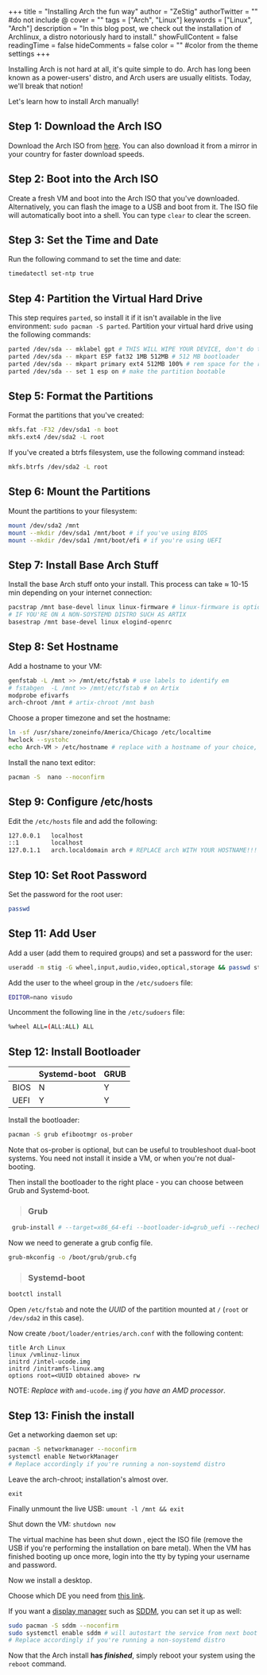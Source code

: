 +++
title = "Installing Arch the fun way"
author = "ZeStig"
authorTwitter = "" #do not include @
cover = ""
tags = ["Arch", "Linux"]
keywords = ["Linux", "Arch"]
description = "In this blog post, we check out the installation of Archlinux, a distro notoriously hard to install."
showFullContent = false
readingTime = false
hideComments = false
color = "" #color from the theme settings
+++

Installing Arch is not hard at all, it's quite simple to do. Arch has long been known as a power-users' distro, and Arch users are usually elitists. Today, we'll break that notion! 

Let's learn how to install Arch manually!

## Step 1: Download the Arch ISO

Download the Arch ISO from [here](https://archlinux.org/download). You can also download it from a mirror in your country for faster download speeds.

## Step 2: Boot into the Arch ISO

Create a fresh VM and boot into the Arch ISO that you've downloaded. Alternatively, you can flash the image to a USB and boot from it. The ISO file will automatically boot into a shell. You can type `clear` to clear the screen.

## Step 3: Set the Time and Date

Run the following command to set the time and date:

```bash
timedatectl set-ntp true
```

## Step 4: Partition the Virtual Hard Drive
This step requires `parted`, so install it if it isn't available in the live environment: `sudo pacman -S parted`.
Partition your virtual hard drive using the following commands:

```bash
parted /dev/sda -- mklabel gpt # THIS WILL WIPE YOUR DEVICE, don't do this if you're dual-booting!
parted /dev/sda -- mkpart ESP fat32 1MB 512MB # 512 MB bootloader
parted /dev/sda -- mkpart primary ext4 512MB 100% # rem space for the root filesystem
parted /dev/sda -- set 1 esp on # make the partition bootable
```

## Step 5: Format the Partitions

Format the partitions that you've created:

```bash
mkfs.fat -F32 /dev/sda1 -n boot
mkfs.ext4 /dev/sda2 -L root
```

If you've created a btrfs filesystem, use the following command instead:

```bash
mkfs.btrfs /dev/sda2 -L root
```

## Step 6: Mount the Partitions

Mount the partitions to your filesystem:

```bash
mount /dev/sda2 /mnt
mount --mkdir /dev/sda1 /mnt/boot # if you've using BIOS
mount --mkdir /dev/sda1 /mnt/boot/efi # if you're using UEFI
```

## Step 7: Install Base Arch Stuff

Install the base Arch stuff onto your install. This process can take ≈ 10-15 min depending on your internet connection:

```bash
pacstrap /mnt base-devel linux linux-firmware # linux-firmware is optional inside a VM...
# IF YOU'RE ON A NON-SOYSTEMD DISTRO SUCH AS ARTIX
basestrap /mnt base-devel linux elogind-openrc
```

## Step 8: Set Hostname

Add a hostname to your VM:

```bash
genfstab -L /mnt >> /mnt/etc/fstab # use labels to identify em
# fstabgen  -L /mnt >> /mnt/etc/fstab # on Artix
modprobe efivarfs
arch-chroot /mnt # artix-chroot /mnt bash 
```

Choose a proper timezone and set the hostname:

```bash
ln -sf /usr/share/zoneinfo/America/Chicago /etc/localtime
hwclock --systohc
echo Arch-VM > /etc/hostname # replace with a hostname of your choice, preferably no spaces
```

Install the nano text editor:

```bash
pacman -S  nano --noconfirm
```

## Step 9: Configure /etc/hosts

Edit the `/etc/hosts` file and add the following:

```bash
127.0.0.1   localhost
::1         localhost
127.0.1.1   arch.localdomain arch # REPLACE arch WITH YOUR HOSTNAME!!!
```

## Step 10: Set Root Password

Set the password for the root user:

```bash
passwd
```

## Step 11: Add User

Add a user (add them to required groups) and set a password for the user:

```bash
useradd -m stig -G wheel,input,audio,video,optical,storage && passwd stig
```

Add the user to the wheel group in the `/etc/sudoers` file:

```bash
EDITOR=nano visudo
```

Uncomment the following line in the `/etc/sudoers` file:

```bash
%wheel ALL=(ALL:ALL) ALL
```

## Step 12: Install Bootloader

|      | Systemd-boot   | GRUB |
| --   |  --            | --   |
| BIOS | N              | Y    |
| UEFI | Y              | Y    | 

Install the bootloader:

```bash
pacman -S grub efibootmgr os-prober
```

Note that os-prober is optional, but can be useful to troubleshoot dual-boot systems. You need not install it inside a VM, or when you're not dual-booting.

Then install the bootloader to the right place - you can choose between Grub and Systemd-boot.
> ### Grub 
```bash
 grub-install # --target=x86_64-efi --bootloader-id=grub_uefi --recheck 
```

Now we need to generate a grub config file.
```bash
grub-mkconfig -o /boot/grub/grub.cfg
```
> ### Systemd-boot
```bash
bootctl install
```
Open `/etc/fstab` and note the *UUID* of the partition mounted at `/` (`root` or `/dev/sda2` in this case).

Now create `/boot/loader/entries/arch.conf` with the following content:
```
title Arch Linux
linux /vmlinuz-linux
initrd /intel-ucode.img 
initrd /initramfs-linux.amg
options root=<UUID obtained above> rw
```
NOTE: *Replace with* `amd-ucode.img` *if you have an AMD processor*.

## Step 13: Finish the install
Get a networking daemon set up:
```bash 
pacman -S networkmanager --noconfirm
systemctl enable NetworkManager
# Replace accordingly if you're running a non-soystemd distro
```

Leave the arch-chroot; installation's almost over.

`exit`

Finally unmount the live USB: `umount -l /mnt && exit`

Shut down the VM: `shutdown now`

The virtual machine has been shut down , eject the ISO file (remove the USB if you're performing the installation on bare metal).
When the VM has finished booting up once more, login into the tty by typing your username and password.

Now we install a desktop.

Choose which DE you need from [this link](https://wiki.archlinux.org/title/Desktop_environment).

<!--
```
cp /etc/X11/xinit/xinitrc $HOME/.xinitrc
echo "exec /usr/bin/<DE>-session" >> ~/.xinitrc
sudo reboot
startx # to start the display server
```
-->
 If you want a [display manager](https://wiki.archlinux.org/title/Display_manager) such as [SDDM](https://github.com/sddm/sddm), you can set it up as well:

```bash 
sudo pacman -S sddm --noconfirm
sudo systemctl enable sddm # will autostart the service from next boot onwards
# Replace accordingly if you're running a non-soystemd distro
```
Now that the Arch install **has _finished_**, simply reboot your system using the `reboot` command.
